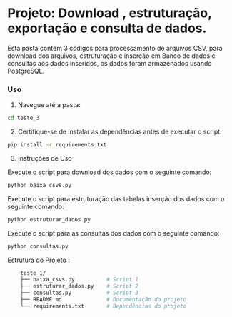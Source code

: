 # Projeto: Download , estruturação, exportação e consulta de dados.

Esta pasta contém 3 códigos para processamento de arquivos CSV, para download dos arquivos, estruturação e inserção em Banco de dados e consultas aos dados inseridos, os dados foram armazenados usando PostgreSQL.

### Uso

1. Navegue até a pasta:

```bash
cd teste_3
```

2. Certifique-se de instalar as dependências antes de executar o script:

```bash
pip install -r requirements.txt
```

3. Instruções de Uso

Execute o script para download dos dados com o seguinte comando:

```bash
python baixa_csvs.py
```

Execute o script para estruturação das tabelas inserção dos dados com o seguinte comando:

```bash
python estruturar_dados.py
```

Execute o script para as consultas dos dados com o seguinte comando:

```bash
python consultas.py
```

Estrutura do Projeto :

```bash
    teste_1/
    ├── baixa_csvs.py          # Script 1
    ├── estruturar_dados.py    # Script 2
    ├── consultas.py           # Script 3
    ├── README.md              # Documentação do projeto
    └── requirements.txt       # Dependências do projeto
```